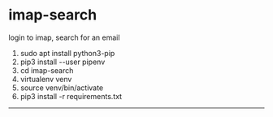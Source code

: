 # imap-search
login to imap, search for an email


1. sudo apt install python3-pip
1. pip3 install --user pipenv
1. cd imap-search
1. virtualenv venv
1. source venv/bin/activate
1. pip3 install -r requirements.txt
----
